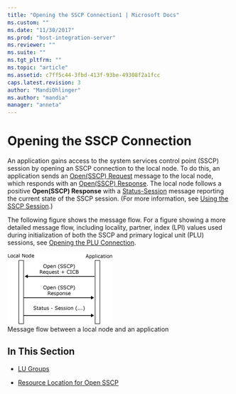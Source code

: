 ```yaml
---
title: "Opening the SSCP Connection1 | Microsoft Docs"
ms.custom: ""
ms.date: "11/30/2017"
ms.prod: "host-integration-server"
ms.reviewer: ""
ms.suite: ""
ms.tgt_pltfrm: ""
ms.topic: "article"
ms.assetid: c7ff5c44-3fbd-413f-93be-49308f2a1fcc
caps.latest.revision: 3
author: "MandiOhlinger"
ms.author: "mandia"
manager: "anneta"
---
```

# Opening the SSCP Connection
An application gains access to the system services control point (SSCP) session by opening an SSCP connection to the local node. To do this, an application sends an [Open(SSCP) Request](../core/open-sscp-request1.md) message to the local node, which responds with an [Open(SSCP) Response](../core/open-sscp-response2.md). The local node follows a positive **Open(SSCP) Response** with a [Status-Session](../core/status-session1.md) message reporting the current state of the SSCP session. (For more information, see [Using the SSCP Session](../core/sscp-session2.md).)  
  
 The following figure shows the message flow. For a figure showing a more detailed message flow, including locality, partner, index (LPI) values used during initialization of both the SSCP and primary logical unit (PLU) sessions, see [Opening the PLU Connection](../core/opening-the-plu-connection1.md).  
  
 ![](../core/media/his-32703c.gif "his_32703c")  
Message flow between a local node and an application  
  
## In This Section  
  
-   [LU Groups](../core/lu-groups1.md)  
  
-   [Resource Location for Open SSCP](../core/resource-location-for-open-sscp2.md)